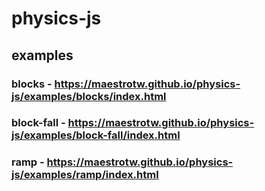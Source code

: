 # physics-js
## examples
### blocks - https://maestrotw.github.io/physics-js/examples/blocks/index.html
### block-fall - https://maestrotw.github.io/physics-js/examples/block-fall/index.html
### ramp - https://maestrotw.github.io/physics-js/examples/ramp/index.html
